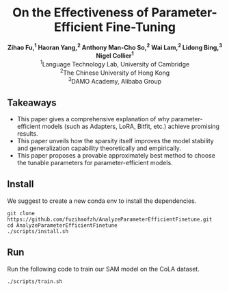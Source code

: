 # <div align="center">On the Effectiveness of Parameter-Efficient Fine-Tuning</div>
<div align="center"><b>Zihao Fu,<sup>1</sup> Haoran Yang,<sup>2</sup> Anthony Man-Cho So,<sup>2</sup> Wai Lam,<sup>2</sup> Lidong Bing,<sup>3</sup> Nigel Collier<sup>1</sup></b></div>


<div align="center">
<sup>1</sup>Language Technology Lab, University of Cambridge<br>
<sup>2</sup>The Chinese University of Hong Kong<br>
<sup>3</sup>DAMO Academy, Alibaba Group
</div>


## Takeaways
- This paper gives a comprehensive explanation of why parameter-efficient models (such as Adapters, LoRA, Bitfit, etc.) achieve promising results.
- This paper unveils how the sparsity itself improves the model stability and generalization capability theoretically and empirically.
- This paper proposes a provable approximately best method to choose the tunable parameters for parameter-efficient models.

## Install
We suggest to create a new conda env to install the dependencies.
```
git clone https://github.com/fuzihaofzh/AnalyzeParameterEfficientFinetune.git
cd AnalyzeParameterEfficientFinetune 
./scripts/install.sh
```

## Run
Run the following code to train our SAM model on the CoLA dataset.
```
./scripts/train.sh
```